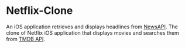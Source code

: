 # Netflix-Clone

An iOS application retrieves and displays headlines from [NewsAPI](https://www.google.com).
The clone of Netflix iOS application that displays movies and searches them from [TMDB API](https://www.themoviedb.org).
